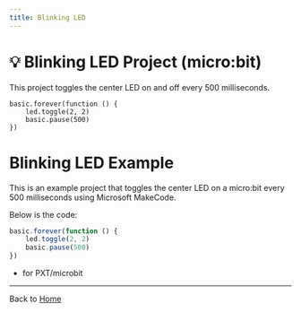 ```yaml
---
title: Blinking LED
---
```


# 💡 Blinking LED Project (micro:bit)

This project toggles the center LED on and off every 500 milliseconds.

```blocks
basic.forever(function () {
    led.toggle(2, 2)
    basic.pause(500)
})
```

# Blinking LED Example

This is an example project that toggles the center LED on a micro:bit every 500 milliseconds using Microsoft MakeCode.

Below is the code:

```javascript
basic.forever(function () {
    led.toggle(2, 2)
    basic.pause(500)
})
```

* for PXT/microbit
<script src="https://makecode.com/gh-pages-embed.js"></script>
<script>makeCodeRender("{{ site.makecode.home_url }}", "{{ site.github.owner_name }}/{{ site.github.repository_name }}");</script>


---

Back to [Home](index.md)
